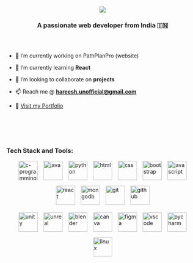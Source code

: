 <h1 align="center">
    <img src="https://readme-typing-svg.herokuapp.com/?font=Righteous&size=35&center=true&vCenter=true&width=500&height=70&duration=4000&lines=Hi+There!+👋;+I'm+Hareeshravi+!;" />
</h1>

<h3 align="center">A passionate web developer from India 🇮🇳 </h3>

<br/>

<div style="display: flex; flex-wrap: wrap; gap: 20px; align-items: center; justify-content: space-between;">

- 🔭 I’m currently working on PathPlanPro (website)
      
- 🌱 I’m currently learning **React**
  
- 👯 I’m looking to collaborate on **projects**
  
- 📫 Reach me @ **hareesh.unofficial@gmail.com**
  
- 📝 [Visit my Portfolio](https://hareesh-s-portfolio.vercel.app)
  </div>
<br/><br/>

### Tech Stack and Tools:

<div style="display: flex; flex-wrap: wrap; gap: 15px; justify-content: center; align-items: center;">

  <img width="50" height="50" src="https://img.icons8.com/fluency/48/c-programming.png" alt="c-programming"/>
  <img width="50" height="50" src="https://img.icons8.com/color/48/java-coffee-cup-logo--v1.png" alt="java"/>
  <img width="50" height="50" src="https://img.icons8.com/fluency/48/python.png" alt="python"/>
  <img width="50" height="50" src="https://img.icons8.com/color/48/html-5--v1.png" alt="html"/>
  <img width="50" height="50" src="https://img.icons8.com/fluency/48/css3.png" alt="css"/>
  <img width="50" height="50" src="https://img.icons8.com/color/48/bootstrap--v2.png" alt="bootstrap"/>
  <img width="50" height="50" src="https://img.icons8.com/color/48/javascript--v1.png" alt="javascript"/>
  <img width="50" height="50" src="https://img.icons8.com/color/48/react-native.png" alt="react"/>
  <img width="50" height="50" src="https://img.icons8.com/color/48/mongodb.png" alt="mongodb"/>
  <img width="50" height="50" src="https://img.icons8.com/color/48/git.png" alt="git"/>
  <img width="50" height="50" src="https://img.icons8.com/nolan/50/github.png" alt="github"/>

</div>

<div style="display: flex; flex-wrap: wrap; gap: 15px; justify-content: center; align-items: center; margin-top: 20px;">

  <img width="50" height="50" src="https://img.icons8.com/badges/48/unity.png" alt="unity"/>
  <img width="50" height="50" src="https://img.icons8.com/nolan/50/unreal-engine.png" alt="unreal"/>
  <img width="50" height="50" src="https://img.icons8.com/fluency/48/blender-3d.png" alt="blender"/>
  <img width="50" height="50" src="https://img.icons8.com/fluency/48/canva.png" alt="canva"/>
  <img width="50" height="50" src="https://img.icons8.com/color/48/figma--v1.png" alt="figma"/>
  <img width="50" height="50" src="https://img.icons8.com/fluency/48/visual-studio-code-2019.png" alt="vscode"/>
  <img width="50" height="50" src="https://img.icons8.com/color/48/pycharm--v2.png" alt="pycharm"/>
  <img width="50" height="50" src="https://img.icons8.com/nolan/50/linux--v2.png" alt="linux"/>

</div>
